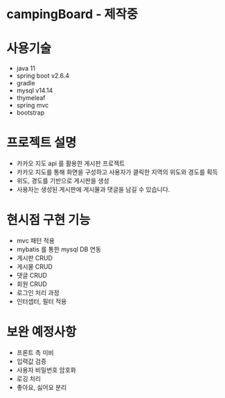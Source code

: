 # campingBoard - 제작중 

# 사용기술 
  - java 11
  - spring boot v2.6.4
  - gradle 
  - mysql v14.14
  - thymeleaf
  - spring mvc 
  - bootstrap

# 프로젝트 설명 
  - 카카오 지도 api 를 활용한 게시판 프로젝트 
  - 카카오 지도를 통해 화면을 구성하고 사용자가 클릭한 지역의 위도와 경도를 획득
  - 위도, 경도를 기반으로 게시판을 생성
  - 사용자는 생성된 게시판에 게시물과 댓글을 남길 수 있습니다. 

# 현시점 구현 기능 
  - mvc 패턴 적용 
  - mybatis 를 통한 mysql DB 연동 
  - 게시판 CRUD
  - 게시물 CRUD 
  - 댓글 CRUD 
  - 회원 CRUD 
  - 로그인 처리 과정 
  - 인터셉터, 필터 적용 

# 보완 예정사항  
  - 프론트 측 미비 
  - 입력값 검증 
  - 사용자 비밀번호 암호화 
  - 로깅 처리 
  - 좋아요, 싫어요 분리 
